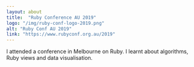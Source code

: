 ```yaml
---
layout: about
title:  "Ruby Conference AU 2019"
logo: "/img/ruby-conf-logo-2019.png"
alt: "Ruby Conf AU 2019"
link: "https://www.rubyconf.org.au/2019"
---
```


I attended a conference in Melbourne on Ruby. I learnt about algorithms, Ruby views and data visualisation.
